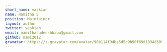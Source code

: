 ```yaml
---
short_name: vaskian
name: Namitha S
position: Maintainer
layout: author
twitter: vaskian
email: namithasadeeshbabu@gmail.com
github: nami2012
gravatar: https://s.gravatar.com/avatar/98b114f94be5d5c9b90f69d1334d3992
---
```

